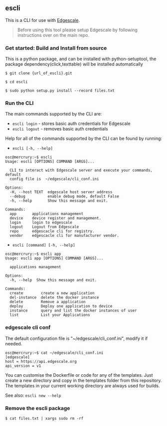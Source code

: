 ## escli

This is a CLI for use with [Edgescale](https://www.edgescale.org).

> Before using this tool please setup Edgescale by following instructions over on the main repo.


### Get started: Build and Install from source

This is a python package, and can be installed with python-setuptool, the package dependency(click,texttable) will be installed automatically

```
$ git clone {url_of_escli}.git
```

```
$ cd escli
```

```
$ sudo python setup.py install --record files.txt
```

### Run the CLI

The main commands supported by the CLI are:

* `escli login` - stores basic auth credentials for Edgescale
* `escli logout` - removes basic auth credentials

Help for all of the commands supported by the CLI can be found by running:

* `escli [-h, --help]`

```
osc@mercrury:~$ escli
Usage: escli [OPTIONS] COMMAND [ARGS]...

  CLI to interact with Edgescale server and execute your commands, default
  config file is  ~/edgescale/cli_conf.ini

Options:
  -H, --host TEXT  edgescale host server address
  --debug          enable debug mode, default False
  -h, --help       Show this message and exit.

Commands:
  app       applications management
  device    device register and management.
  login     login to edgescale
  logout    Logout from Edgescale
  repo      edgescacle cli for registry.
  vendor    edgescacle cli for manufacturer vendor.
```

* `escli [command] [-h, --help]`

```
osc@mercrury:~$ escli app
Usage: escli app [OPTIONS] COMMAND [ARGS]...

  applications management

Options:
  -h, --help  Show this message and exit.

Commands:
  create        create a new application
  del-instance  delete the docker instance
  delete        Remove a application
  deploy        Deploy one application to device
  instance      query and list the docker instances of user
  list          List your Applications
```

### edgescale cli conf

The default configuration file is  "~/edgescale/cli_conf.ini", modify it if needed.

```
osc@mercrury:~$ cat ~/edgescale/cli_conf.ini
[edgescale]
host = https://api.edgescale.org
api_version = v1
```

You can customise the Dockerfile or code for any of the templates. Just create a new directory and copy in the templates folder from this repository. The templates in your current working directory are always used for builds.

See also: `escli new --help`

### Remove the escli package

```
$ cat files.txt | xargs sudo rm -rf
```

